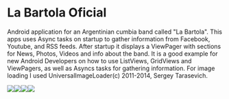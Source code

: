 La Bartola Oficial
=========

Android application for an Argentinian cumbia band called "La Bartola".
This apps uses Async tasks on startup to gather information from Facebook, Youtube, and RSS feeds.
After startup it displays a ViewPager with sections for News, Photos, Videos and info about the band.
It is a good example for new Android Developers on how to use ListViews, GridViews and ViewPagers, as well as Asyncs tasks for gathering information.
For image loading I used UniversalImageLoader(c) 2011-2014, Sergey Tarasevich.

![](//0380719a-009d-4e06-8462-a9bc69dc9327.png)![](//5b0551a5-5b5b-47e5-8710-2f1d15e5b744.png)![](//e96e5296-f4f9-463a-941a-3b223a27d1bf.png)![](//a79bc277-b45a-4242-b4ee-98fd83e385a2.png)


